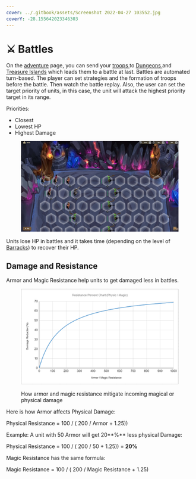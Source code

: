 ```yaml
---
cover: ../.gitbook/assets/Screenshot 2022-04-27 103552.jpg
coverY: -28.155642023346303
---
```


# ⚔ Battles

On the [adventure](adventures.md) page, you can send your [troops ](heroes.md)to [Dungeons ](adventures.md#dungeons)and[ Treasure Islands](adventures.md#treasure-island) which leads them to a battle at last. Battles are automated turn-based. The player can set strategies and the formation of troops before the battle. Then watch the battle replay. Also, the user can set the target priority of units, in this case, the unit will attack the highest priority target in its range.&#x20;

Priorities:

* Closest
* Lowest HP
* Highest Damage

<figure><img src="../.gitbook/assets/image (7) (2).png" alt=""><figcaption></figcaption></figure>

Units lose HP in battles and it takes time (depending on the level of [Barracks](broken-reference)) to recover their HP.

## Damage and Resistance

Armor and Magic Resistance help units to get damaged less in battles.

<figure><img src="../.gitbook/assets/image (3).png" alt=""><figcaption><p>How armor and magic resistance mitigate incoming magical or physical damage</p></figcaption></figure>

Here is how Armor affects Physical Damage:

Physical Resistance = 100 / ( 200 / Armor + 1.25))

Example: A unit with 50 Armor will get 20**%** less physical Damage:

Physical Resistance = 100 / ( 200 / 50 + 1.25)) =  **20%**

Magic Resistance has the same formula:

Magic Resistance = 100 / ( 200 / Magic Resistance + 1.25)
